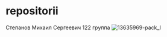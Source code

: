 # repositorii
Степанов Михаил Сергеевич
122 группа
![13635969-pack_l](https://user-images.githubusercontent.com/95572536/193186716-7c2ca357-576e-4128-b9bd-acd3f031ba00.png)
